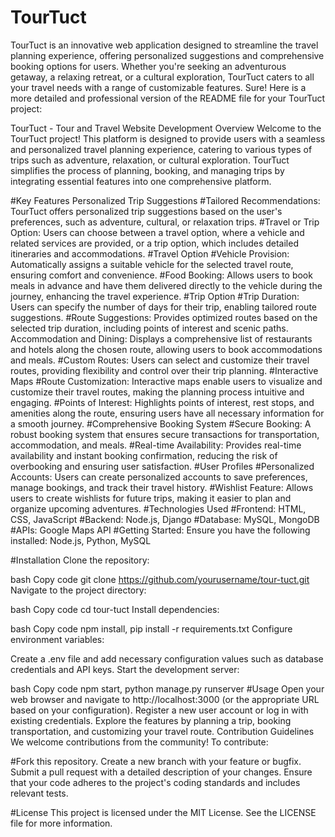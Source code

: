 # TourTuct
TourTuct is an innovative web application designed to streamline the travel planning experience, offering personalized suggestions and comprehensive booking options for users. Whether you're seeking an adventurous getaway, a relaxing retreat, or a cultural exploration, TourTuct caters to all your travel needs with a range of customizable features.
Sure! Here is a more detailed and professional version of the README file for your TourTuct project:

TourTuct - Tour and Travel Website Development
Overview
Welcome to the TourTuct project! This platform is designed to provide users with a seamless and personalized travel planning experience, catering to various types of trips such as adventure, relaxation, or cultural exploration. TourTuct simplifies the process of planning, booking, and managing trips by integrating essential features into one comprehensive platform.

#Key Features
Personalized Trip Suggestions
#Tailored Recommendations:
TourTuct offers personalized trip suggestions based on the user's preferences, such as adventure, cultural, or relaxation trips.
#Travel or Trip Option: 
Users can choose between a travel option, where a vehicle and related services are provided, or a trip option, which includes detailed itineraries and accommodations.
#Travel Option
#Vehicle Provision: 
Automatically assigns a suitable vehicle for the selected travel route, ensuring comfort and convenience.
#Food Booking: 
Allows users to book meals in advance and have them delivered directly to the vehicle during the journey, enhancing the travel experience.
#Trip Option
#Trip Duration:
Users can specify the number of days for their trip, enabling tailored route suggestions.
#Route Suggestions: 
Provides optimized routes based on the selected trip duration, including points of interest and scenic paths.
Accommodation and Dining: Displays a comprehensive list of restaurants and hotels along the chosen route, allowing users to book accommodations and meals.
#Custom Routes: 
Users can select and customize their travel routes, providing flexibility and control over their trip planning.
#Interactive Maps
#Route Customization: 
Interactive maps enable users to visualize and customize their travel routes, making the planning process intuitive and engaging.
#Points of Interest: 
Highlights points of interest, rest stops, and amenities along the route, ensuring users have all necessary information for a smooth journey.
#Comprehensive Booking System
#Secure Booking:
A robust booking system that ensures secure transactions for transportation, accommodation, and meals.
#Real-time Availability:
Provides real-time availability and instant booking confirmation, reducing the risk of overbooking and ensuring user satisfaction.
#User Profiles
#Personalized Accounts: 
Users can create personalized accounts to save preferences, manage bookings, and track their travel history.
#Wishlist Feature: 
Allows users to create wishlists for future trips, making it easier to plan and organize upcoming adventures.
#Technologies Used
#Frontend: HTML, CSS, JavaScript
#Backend: Node.js, Django
#Database: MySQL, MongoDB
#APIs: Google Maps API
#Getting Started:
Ensure you have the following installed:
Node.js, Python, MySQL

#Installation
Clone the repository:

bash
Copy code
git clone https://github.com/yourusername/tour-tuct.git
Navigate to the project directory:

bash
Copy code
cd tour-tuct
Install dependencies:

bash
Copy code
 npm install, pip install -r requirements.txt
Configure environment variables:

Create a .env file and add necessary configuration values such as database credentials and API keys.
Start the development server:

bash
Copy code
npm start, python manage.py runserver
#Usage
Open your web browser and navigate to http://localhost:3000 (or the appropriate URL based on your configuration).
Register a new user account or log in with existing credentials.
Explore the features by planning a trip, booking transportation, and customizing your travel route.
Contribution Guidelines
We welcome contributions from the community! To contribute:

#Fork this repository.
Create a new branch with your feature or bugfix.
Submit a pull request with a detailed description of your changes.
Ensure that your code adheres to the project's coding standards and includes relevant tests.

#License
This project is licensed under the MIT License. See the LICENSE file for more information.
